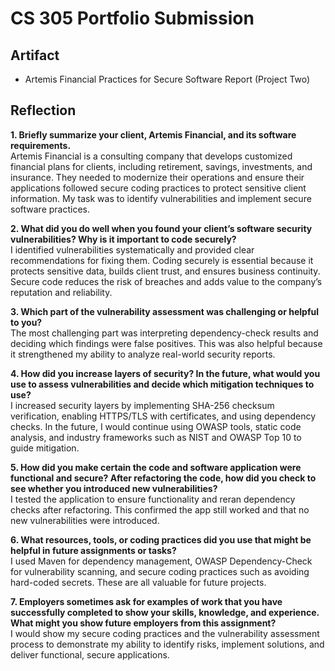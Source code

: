 # CS 305 Portfolio Submission

## Artifact
- Artemis Financial Practices for Secure Software Report (Project Two)

## Reflection

**1. Briefly summarize your client, Artemis Financial, and its software requirements.**  
Artemis Financial is a consulting company that develops customized financial plans for clients, including retirement, savings, investments, and insurance. They needed to modernize their operations and ensure their applications followed secure coding practices to protect sensitive client information. My task was to identify vulnerabilities and implement secure software practices.

**2. What did you do well when you found your client’s software security vulnerabilities? Why is it important to code securely?**  
I identified vulnerabilities systematically and provided clear recommendations for fixing them. Coding securely is essential because it protects sensitive data, builds client trust, and ensures business continuity. Secure code reduces the risk of breaches and adds value to the company’s reputation and reliability.

**3. Which part of the vulnerability assessment was challenging or helpful to you?**  
The most challenging part was interpreting dependency-check results and deciding which findings were false positives. This was also helpful because it strengthened my ability to analyze real-world security reports.

**4. How did you increase layers of security? In the future, what would you use to assess vulnerabilities and decide which mitigation techniques to use?**  
I increased security layers by implementing SHA-256 checksum verification, enabling HTTPS/TLS with certificates, and using dependency checks. In the future, I would continue using OWASP tools, static code analysis, and industry frameworks such as NIST and OWASP Top 10 to guide mitigation.

**5. How did you make certain the code and software application were functional and secure? After refactoring the code, how did you check to see whether you introduced new vulnerabilities?**  
I tested the application to ensure functionality and reran dependency checks after refactoring. This confirmed the app still worked and that no new vulnerabilities were introduced.

**6. What resources, tools, or coding practices did you use that might be helpful in future assignments or tasks?**  
I used Maven for dependency management, OWASP Dependency-Check for vulnerability scanning, and secure coding practices such as avoiding hard-coded secrets. These are all valuable for future projects.

**7. Employers sometimes ask for examples of work that you have successfully completed to show your skills, knowledge, and experience. What might you show future employers from this assignment?**  
I would show my secure coding practices and the vulnerability assessment process to demonstrate my ability to identify risks, implement solutions, and deliver functional, secure applications.
